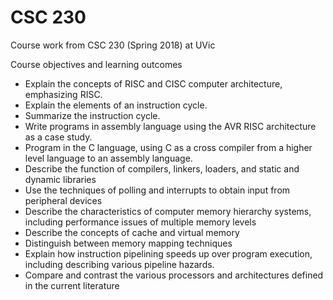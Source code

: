 # CSC 230
Course work from CSC 230 (Spring 2018) at UVic

Course objectives and learning outcomes
- Explain the concepts of RISC and CISC computer architecture, emphasizing RISC.
- Explain the elements of an instruction cycle.
- Summarize the instruction cycle.
- Write programs in assembly language using the AVR RISC architecture as a case study.
- Program in the C language, using C as a cross compiler from a higher level language to an assembly language.
- Describe the function of compilers, linkers, loaders, and static and dynamic libraries
- Use the techniques of polling and interrupts to obtain input from peripheral devices
- Describe the characteristics of computer memory hierarchy systems, including performance issues of multiple memory levels
- Describe the concepts of cache and virtual memory
- Distinguish between memory mapping techniques
- Explain how instruction pipelining speeds up over program execution, including describing various pipeline hazards.
- Compare and contrast the various processors and architectures defined in the current literature
